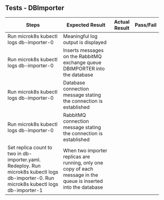 ## Tests - DBImporter

Steps | Expected Result | Actual Result | Pass/Fail |
| --- | --------------- | ------------- | ----------|
| Run microk8s kubectl logs db-importer-0 | Meaningful log output is displayed | | |
| Run microk8s kubectl logs db-importer-0 | Inserts messages on the RabbitMQ exchange queue DBIMPORTER into the database | | |
| Run microk8s kubectl logs db-importer-0 | Database connection message stating the connection is established | | |
| Run microk8s kubectl logs db-importer-0 | RabbitMQ connection message stating the connection is established | | |
| Set replica count to two in db-importer.yaml. Redeploy. Run microk8s kubectl logs db-importer-0. Run microk8s kubectl logs db-importer-1| When two importer replicas are running, only one copy of each message in the queue is inserted into the database| | |
